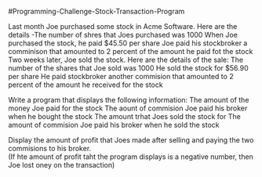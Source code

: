 #Programming-Challenge-Stock-Transaction-Program

Last month Joe purchased some stock in Acme Software. Here are the details
-The number of shres that Joes purchased was 1000
When Joe purchased the stock, he paid $45.50 per share
Joe paid his stockbroker a comminison that amounted to 2 percent of the amount he paid fot the stock
Two weeks later, Joe sold the stock. Here are the details of the sale:
The number of the shares that Joe sold was 1000
He sold the stock for $56.90 per share
He paid stockbroker another commision that amounted to 2 percent of the amount he received for the stock

Write a program that displays the following information:
The amount of the money Joe paid for the stock
The  aount of commision Joe paid his broker when he bought the stock
The amount trhat Joes sold the stock for
The amount of commision Joe paid his broker when he sold the stock

Display the amount of profit that Joes made after selling and paying the two commisions to his broker.  
(If hte amount of profit taht the program displays is a negative number, then Joe lost oney on the transaction)
